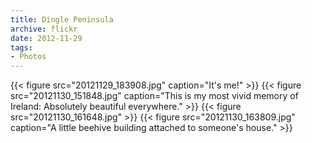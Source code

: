 ```yaml
---
title: Dingle Peninsula
archive: flickr
date: 2012-11-29
tags:
- Photos
---
```

{{< figure src="20121129_183908.jpg" caption="It's me!" >}}
{{< figure src="20121130_151848.jpg" caption="This is my most vivid memory of Ireland: Absolutely beautiful everywhere." >}}
{{< figure src="20121130_161648.jpg" >}}
{{< figure src="20121130_163809.jpg" caption="A little beehive building attached to someone's house." >}}
